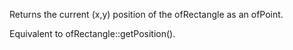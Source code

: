 Returns the current (x,y) position of the ofRectangle as an ofPoint.

Equivalent to ofRectangle::getPosition().
